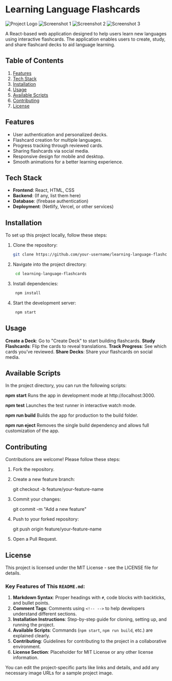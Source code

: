 # Learning Language Flashcards

![Project Logo](./logo.png)
![Screenshot 1](./screenshot1.png)
![Screenshot 2](./screenshot2.png)
![Screenshot 3](./screenshot3.png)

<!-- Project Description -->
A React-based web application designed to help users learn new languages using interactive flashcards. The application enables users to create, study, and share flashcard decks to aid language learning.

## Table of Contents
1. [Features](#features)
2. [Tech Stack](#tech-stack)
3. [Installation](#installation)
4. [Usage](#usage)
5. [Available Scripts](#available-scripts)
6. [Contributing](#contributing)
7. [License](#license)

## Features
<!-- List out the main features of the application -->
- User authentication and personalized decks.
- Flashcard creation for multiple languages.
- Progress tracking through reviewed cards.
- Sharing flashcards via social media.
- Responsive design for mobile and desktop.
- Smooth animations for a better learning experience.

## Tech Stack
<!-- Technologies used in the project -->
- **Frontend**: React, HTML, CSS
- **Backend**: (If any, list them here)
- **Database**: (firebase authentication)
- **Deployment**: (Netlify, Vercel, or other services)

## Installation
<!-- Instructions for setting up the project locally -->

To set up this project locally, follow these steps:

1. Clone the repository:
   ```bash
   git clone https://github.com/your-username/learning-language-flashcards.git
2. Navigate into the project directory:
   ```bash
    cd learning-language-flashcards
3. Install dependencies:
   ```bash
    npm install
4. Start the development server:
   ```bash
    npm start

## Usage
<!-- How to use the application -->

**Create a Deck**: Go to "Create Deck" to start building flashcards.
**Study Flashcards**: Flip the cards to reveal translations.
**Track Progress**: See which cards you’ve reviewed.
**Share Decks**: Share your flashcards on social media.

## Available Scripts

<!-- Commonly used NPM scripts with descriptions -->
In the project directory, you can run the following scripts:

**npm start**
Runs the app in development mode at http://localhost:3000.

**npm test**
Launches the test runner in interactive watch mode.

**npm run build**
Builds the app for production to the build folder.

**npm run eject**
Removes the single build dependency and allows full customization of the app.

## Contributing
<!-- Guidelines for contributing to the project -->
Contributions are welcome! Please follow these steps:

1. Fork the repository.
2. Create a new feature branch:

    git checkout -b feature/your-feature-name
3. Commit your changes:

    git commit -m "Add a new feature"
4. Push to your forked repository:

    git push origin feature/your-feature-name
5. Open a Pull Request.

## License
<!-- Licensing information -->
This project is licensed under the MIT License - see the LICENSE file for details.

### Key Features of This `README.md`:
1. **Markdown Syntax**: Proper headings with `#`, code blocks with backticks, and bullet points.
2. **Comment Tags**: Comments using `<!-- -->` to help developers understand different sections.
3. **Installation Instructions**: Step-by-step guide for cloning, setting up, and running the project.
4. **Available Scripts**: Commands (`npm start`, `npm run build`, etc.) are explained clearly.
5. **Contributing**: Guidelines for contributing to the project in a collaborative environment.
6. **License Section**: Placeholder for MIT License or any other license information.

You can edit the project-specific parts like links and details, and add any necessary image URLs for a sample project image.







